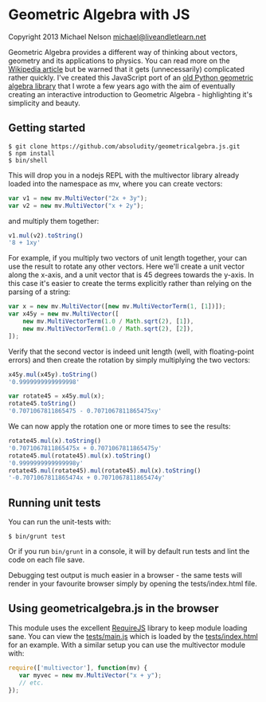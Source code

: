 Geometric Algebra with JS
=========================

Copyright 2013 Michael Nelson <michael@liveandletlearn.net>

Geometric Algebra provides a different way of thinking about vectors,
geometry and its applications to physics. You can read more on the
[Wikipedia article](http://en.wikipedia.org/wiki/Geometric_algebra)
but be warned that it gets (unnecessarily) complicated rather quickly.
I've created this JavaScript port of an
[old Python geometric algebra library](https://launchpad.net/pymultivector)
that I wrote a few years ago with the aim of eventually creating an
interactive introduction to Geometric Algebra - highlighting it's
simplicity and beauty.


Getting started
---------------

```
$ git clone https://github.com/absoludity/geometricalgebra.js.git
$ npm install
$ bin/shell
```

This will drop you in a nodejs REPL with the multivector library already
loaded into the namespace as mv, where you can create vectors:

```javascript
var v1 = new mv.MultiVector("2x + 3y");
var v2 = new mv.MultiVector("x + 2y");
```

and multiply them together:

```javascript
v1.mul(v2).toString()
'8 + 1xy'
```

For example, if you multiply two vectors of unit length together,
your can use the result to rotate any other vectors. Here we'll
create a unit vector along the x-axis, and a unit vector that is
45 degrees towards the y-axis. In this case
it's easier to create the terms explicitly rather than relying on
the parsing of a string:

```javascript
var x = new mv.MultiVector([new mv.MultiVectorTerm(1, [1])]);
var x45y = new mv.MultiVector([
    new mv.MultiVectorTerm(1.0 / Math.sqrt(2), [1]),
    new mv.MultiVectorTerm(1.0 / Math.sqrt(2), [2]),
]);
```

Verify that the second vector is indeed unit length (well, with
floating-point errors) and then create the rotation by simply
multiplying the two vectors:
```javascript
x45y.mul(x45y).toString()
'0.9999999999999998'

var rotate45 = x45y.mul(x);
rotate45.toString()
'0.7071067811865475 - 0.7071067811865475xy'
```

We can now apply the rotation one or more times to see the results:

```javascript
rotate45.mul(x).toString()
'0.7071067811865475x + 0.7071067811865475y'
rotate45.mul(rotate45).mul(x).toString()
'0.9999999999999998y'
rotate45.mul(rotate45).mul(rotate45).mul(x).toString()
'-0.7071067811865474x + 0.7071067811865474y'
```

Running unit tests
------------------

You can run the unit-tests with:
```
$ bin/grunt test
```

Or if you run `bin/grunt` in a console, it will by default run tests
and lint the code on each file save.

Debugging test output is much easier in a browser - the same tests
will render in your favourite browser simply by opening the tests/index.html file.


Using geometricalgebra.js in the browser
----------------------------------------

This module uses the excellent [RequireJS](http://requirejs.org/) library
to keep module loading sane. You can view the
[tests/main.js](tests/main.js) which is loaded by the
[tests/index.html](tests/index.html) for an example. With a similar setup
you can use the multivector module with:

```javascript
require(['multivector'], function(mv) {
   var myvec = new mv.MultiVector("x + y");
   // etc.
});
```

